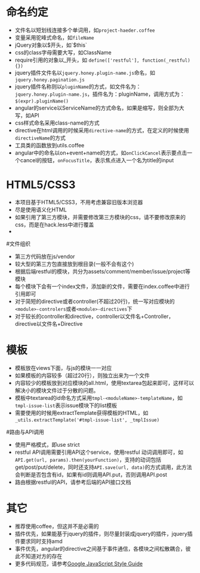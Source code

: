 # 命名约定

* 文件名以短划线连接多个单词用，如`project-haeder.coffee`
* 变量采用驼峰式命名，如`fileName`
* jQuery对象以$开头，如`$this`
* css的class字母需要大写，如ClassName
* require引用的对象以_开头，如 `define(['restful'], function(_restful){})`
* jquery插件文件名以`jquery.honey.plugin-name.js`命名，如`jquery.honey.pagination.js`
* jquery插件名称则以`pluginName`的方式，如文件名为：`jquery.honey.plugin-name.js`，插件名为：pluginName，调用方式为：`$(expr).pluginName()`
* angular的service以ServiceName的方式命名，如果是缩写，则全部为大写，如API
* css样式命名采用class-name的方式
* directive在html调用的时候采用`directive-name`的方式，在定义的时候使用`directiveName`的方式
* 工具类的函数放到utils.coffee
* angular中的命名以on+event+name的方式，如`onClickCancel`表示要点击一个cancel的按钮，`onFocusTitle`，表示焦点进入一个名为title的input

# HTML5/CSS3
* 本项目基于HTML5/CSS3，不用考虑兼容旧版本浏览器
* 尽是使用语义化HTML
* 如果引用了第三方模块，并需要修改第三方模块的css，请不要修改原来的css，而是在hack.less中进行覆盖
* 

#文件组织

* 第三方代码放在js/vendor
* 较大型的第三方包直接放到根目录(一般不会有这个)
* 根据后端restful的模块，共分为assets/comment/member/issue/project等模块
* 每个模块下会有一个index文件，添加新的文件，需要在index.coffee中进行引用即可
* 对于简短的directive或者controller(不超过20行)，统一写对应模块的`<module>-controlers`或者`<module>-directives`下
* 对于较长的controller和directive，controller以文件名+Controller，directive以文件名+Directive

# 模板

* 模板放在views下面，与js的模块一一对应
* 如果模板的内容较多（超过20行），则独立出来为一个文件
* 内容较少的模板放到对应模块的all.html，使用textarea包起来即可，这样可以解决小的模块文件过于分散的问题。
* 模板中textarea的id命名方式采用`tmpl-<moduleName>-templateName`，如`tmpl-issue-list`表示issue模块下的list模板
* 需要使用的时候用extractTemplate获得模板的HTML，如`_utils.extractTemplate('#tmpl-issue-list', _tmplIssue)`

#路由与API调用

* 使用严格模式，即use strict
* restful API调用需要引用API这个service，使用restful 动词调用即可，如`API.get(url, params).then(yourFunction)`，支持的动词包括get/post/put/delete，同时还支持`API.save(url, data)`的方式调用，此方法会判断是否包含有id，如果有id则调用API.put，否则调用API.post
* 路由根据restful的API，请参考后端的API接口文档

# 其它
* 推荐使用coffee，但这并不是必需的
* 插件优先，如果能基于jquery的插件，则尽量封装成jquery的插件，jquery插件要求同时支持amd
* 事件优先，angular的directive之间基于事件通信，各模块之间松散耦合，彼此不知道对方的存在
* 更多代码规范，请参考[Google JavaScript Style Guide](http://google-styleguide.googlecode.com/svn/trunk/javascriptguide.xml)
